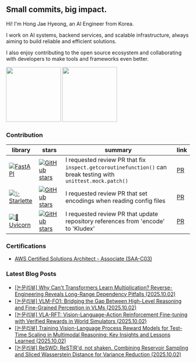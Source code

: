 ## Small commits, big impact.

Hi! I'm Hong Jae Hyeong, an AI Engineer from Korea.

I work on AI systems, backend services, and scalable infrastructure, always aiming to build reliable and efficient solutions.

I also enjoy contributing to the open source ecosystem and collaborating with developers to make tools and frameworks even better.

<a href="https://solved.ac/profile/secrett2633"><img style="height:150px" src="http://mazassumnida.wtf/api/v2/generate_badge?boj=secrett2633"/></a>
<a href="https://github.com/secrett2633"><img style="height:150px" src="https://github-readme-stats.vercel.app/api?username=secrett2633&count_private=true"/></a>

### Contribution
| library | stars | summary | link |
| --- | --- | --- | --- |
| [![FastAPI][fastapi-badge]][fastapi-repo] | [![GitHub stars][fastapi-stars]][fastapi-repo] | I requested review PR that fix `inspect.getcoroutinefunction()` can break testing with `unittest.mock.patch()` | [PR][fastapi-pr] |
| [![✨ Starlette][starlette-badge]][starlette-repo] | [![GitHub stars][starlette-stars]][starlette-repo] | I requested review PR that set encodings when reading config files | [PR][starlette-pr] |
| [![🦄 Uvicorn][uvicorn-badge]][uvicorn-repo] | [![GitHub stars][uvicorn-stars]][uvicorn-repo] | I requested review PR that update repository references from 'encode' to 'Kludex' | [PR][uvicorn-pr] |


### Certifications
- [AWS Certified Solutions Architect - Associate (SAA-C03)][aws-saa-cert]
<!-- References -->

[fastapi-badge]: https://img.shields.io/badge/FastAPI-009688?style=flat-round&logo=fastapi&logoColor=white
[fastapi-repo]: https://github.com/tiangolo/fastapi
[fastapi-stars]: https://img.shields.io/github/stars/tiangolo/fastapi?style=social
[fastapi-pr]: https://github.com/fastapi/fastapi/pull/14022

[starlette-badge]: https://img.shields.io/badge/✨%20Starlette-2D3748?style=flat-round&logoColor=white
[starlette-repo]: https://github.com/Kludex/starlette
[starlette-stars]: https://img.shields.io/github/stars/encode/starlette?style=social
[starlette-pr]: https://github.com/Kludex/starlette/pull/2996

[uvicorn-badge]: https://img.shields.io/badge/🦄%20Uvicorn-4B8BBE?style=flat-round&logoColor=white
[uvicorn-repo]: https://github.com/Kludex/uvicorn
[uvicorn-stars]: https://img.shields.io/github/stars/encode/uvicorn?style=social
[uvicorn-pr]: https://github.com/Kludex/uvicorn/pull/2684

[aws-saa-cert]: https://www.credly.com/badges/ee24ba15-e661-4741-bc4c-46bdaca76e75/public_url

### Latest Blog Posts
- [[논문리뷰] Why Can't Transformers Learn Multiplication? Reverse-Engineering Reveals Long-Range Dependency Pitfalls (2025.10.02)](https://secrett2633.github.io/ai/review/2025-10-2-Why_Cant_Transformers_Learn_Multiplication_Reverse-Engineering_Reveals_Long-Range_Dependency_Pitfalls/)
- [[논문리뷰] VLM-FO1: Bridging the Gap Between High-Level Reasoning and Fine-Grained Perception in VLMs (2025.10.02)](https://secrett2633.github.io/ai/review/2025-10-2-VLM-FO1_Bridging_the_Gap_Between_High-Level_Reasoning_and_Fine-Grained_Perception_in_VLMs/)
- [[논문리뷰] VLA-RFT: Vision-Language-Action Reinforcement Fine-tuning with Verified Rewards in World Simulators (2025.10.02)](https://secrett2633.github.io/ai/review/2025-10-2-VLA-RFT_Vision-Language-Action_Reinforcement_Fine-tuning_with_Verified_Rewards_in_World_Simulators/)
- [[논문리뷰] Training Vision-Language Process Reward Models for Test-Time Scaling in Multimodal Reasoning: Key Insights and Lessons Learned (2025.10.02)](https://secrett2633.github.io/ai/review/2025-10-2-Training_Vision-Language_Process_Reward_Models_for_Test-Time_Scaling_in_Multimodal_Reasoning_Key_Insights_and_Lessons_Learned/)
- [[논문리뷰] ReSWD: ReSTIR'd, not shaken. Combining Reservoir Sampling and Sliced Wasserstein Distance for Variance Reduction (2025.10.02)](https://secrett2633.github.io/ai/review/2025-10-2-ReSWD_ReSTIRd_not_shaken._Combining_Reservoir_Sampling_and_Sliced_Wasserstein_Distance_for_Variance_Reduction/)